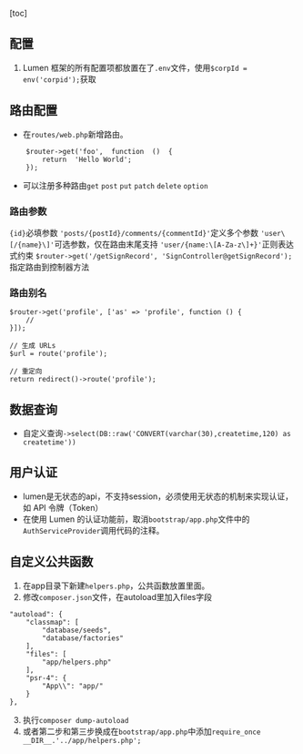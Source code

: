 [toc]
## 配置
1. Lumen 框架的所有配置项都放置在了`.env`文件，使用`$corpId = env('corpid');`获取
## 路由配置
* 在`routes/web.php`新增路由。
```
    $router->get('foo',  function  ()  {  
        return  'Hello World';  
    });
```
* 可以注册多种路由`get` `post` `put` `patch` `delete` `option`
### 路由参数
`{id}`必填参数
`'posts/{postId}/comments/{commentId}'`定义多个参数
`'user\[/{name}\]'`可选参数，仅在路由末尾支持
`'user/{name:\[A-Za-z\]+}'`正则表达式约束
`$router->get('/getSignRecord', 'SignController@getSignRecord');`指定路由到控制器方法
### 路由别名
```
$router->get('profile', ['as' => 'profile', function () {
    //
}]);
```
```
// 生成 URLs
$url = route('profile');

// 重定向
return redirect()->route('profile');
```
## 数据查询
* 自定义查询`->select(DB::raw('CONVERT(varchar(30),createtime,120) as createtime'))`
## 用户认证
* lumen是无状态的api，不支持session，必须使用无状态的机制来实现认证，如 API 令牌（Token）
* 在使用 Lumen 的认证功能前，取消`bootstrap/app.php`文件中的`AuthServiceProvider`调用代码的注释。
## 自定义公共函数
1. 在app目录下新建`helpers.php`，公共函数放置里面。
2. 修改`composer.json`文件，在autoload里加入files字段
```
"autoload": {
    "classmap": [
        "database/seeds",
        "database/factories"
    ],
    "files": [
        "app/helpers.php"
    ],
    "psr-4": {
        "App\\": "app/"
    }
},
```
3. 执行`composer dump-autoload`
4. 或者第二步和第三步换成在`bootstrap/app.php`中添加`require_once __DIR__.'../app/helpers.php';`

